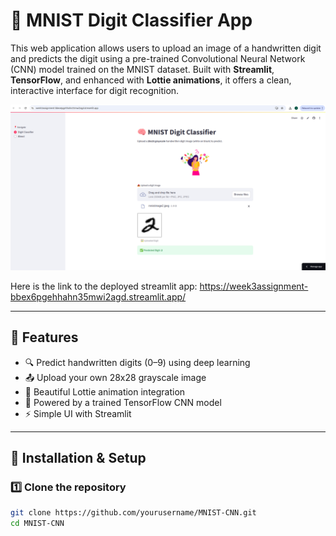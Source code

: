 # 🧠 MNIST Digit Classifier App

This web application allows users to upload an image of a handwritten digit and predicts the digit using a pre-trained Convolutional Neural Network (CNN) model trained on the MNIST dataset. Built with **Streamlit**, **TensorFlow**, and enhanced with **Lottie animations**, it offers a clean, interactive interface for digit recognition.

![Demo](https://raw.githubusercontent.com/Sumbati10/WEEK_3_ASSIGNMENT/main/demo.png)



Here is the link to the deployed streamlit app: https://week3assignment-bbex6pgehhahn35mwi2agd.streamlit.app/

---

## 🌟 Features

- 🔍 Predict handwritten digits (0–9) using deep learning
- 📤 Upload your own 28x28 grayscale image
- 🎨 Beautiful Lottie animation integration
- 🧠 Powered by a trained TensorFlow CNN model
- ⚡ Simple UI with Streamlit

---

## 🔧 Installation & Setup

### 1️⃣ Clone the repository

```bash
git clone https://github.com/yourusername/MNIST-CNN.git
cd MNIST-CNN
